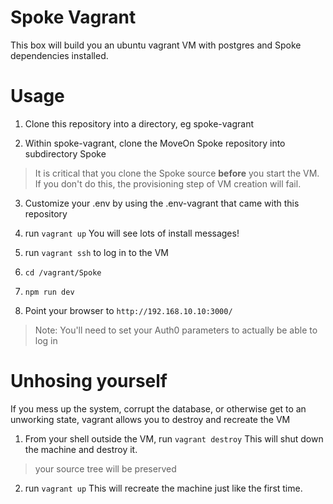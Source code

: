 # Spoke Vagrant

This box will build you an ubuntu vagrant VM with postgres and Spoke dependencies installed.

# Usage

1. Clone this repository into a directory, eg spoke-vagrant

2. Within spoke-vagrant, clone the MoveOn Spoke repository into subdirectory Spoke
> It is critical that you clone the Spoke source __before__ you start the VM.  If you don't do this, the provisioning step of VM creation will fail.

3. Customize your .env by using the .env-vagrant that came with this repository

4. run ```vagrant up```
You will see lots of install messages!

5. run ```vagrant ssh``` to log in to the VM

6. ```cd /vagrant/Spoke```

7. ```npm run dev```

8. Point your browser to ```http://192.168.10.10:3000/```

> Note: You'll need to set your Auth0 parameters to actually be able to log in

# Unhosing yourself
If you mess up the system, corrupt the database, or otherwise get to an unworking state, vagrant allows you to destroy and recreate the VM

1. From your shell outside the VM, run `vagrant destroy`
This will shut down the machine and destroy it.
> your source tree will be preserved

2. run `vagrant up`
This will recreate the machine just like the first time.

